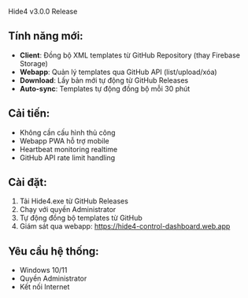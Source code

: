 Hide4 v3.0.0 Release

## Tính năng mới:
- **Client**: Đồng bộ XML templates từ GitHub Repository (thay Firebase Storage)
- **Webapp**: Quản lý templates qua GitHub API (list/upload/xóa)
- **Download**: Lấy bản mới tự động từ GitHub Releases
- **Auto-sync**: Templates tự động đồng bộ mỗi 30 phút

## Cải tiến:
- Không cần cấu hình thủ công
- Webapp PWA hỗ trợ mobile
- Heartbeat monitoring realtime
- GitHub API rate limit handling

## Cài đặt:
1. Tải Hide4.exe từ GitHub Releases
2. Chạy với quyền Administrator
3. Tự động đồng bộ templates từ GitHub
4. Giám sát qua webapp: https://hide4-control-dashboard.web.app

## Yêu cầu hệ thống:
- Windows 10/11
- Quyền Administrator
- Kết nối Internet